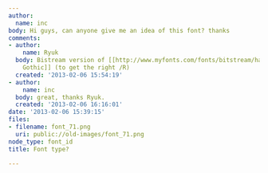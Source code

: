 ```yaml
---
author:
  name: inc
body: Hi guys, can anyone give me an idea of this font? thanks
comments:
- author:
    name: Ryuk
  body: Bistream version of [[http://www.myfonts.com/fonts/bitstream/handel-gothic/|Handel
    Gothic]] (to get the right /R)
  created: '2013-02-06 15:54:19'
- author:
    name: inc
  body: great, thanks Ryuk.
  created: '2013-02-06 16:16:01'
date: '2013-02-06 15:39:15'
files:
- filename: font_71.png
  uri: public://old-images/font_71.png
node_type: font_id
title: Font type?

---
```

